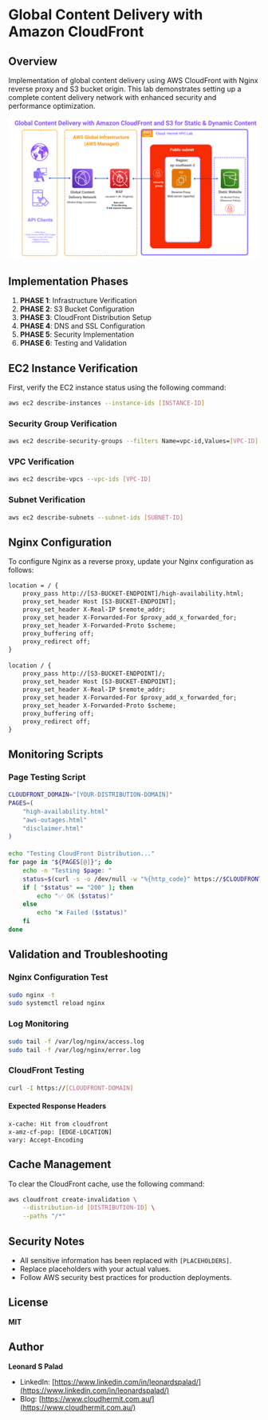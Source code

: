# Global Content Delivery with Amazon CloudFront

## Overview

Implementation of global content delivery using AWS CloudFront with Nginx reverse proxy and S3 bucket origin. This lab demonstrates setting up a complete content delivery network with enhanced security and performance optimization.

![Architecture Diagram](docs/architect.png)

## Implementation Phases

1. **PHASE 1**: Infrastructure Verification
2. **PHASE 2**: S3 Bucket Configuration
3. **PHASE 3**: CloudFront Distribution Setup
4. **PHASE 4**: DNS and SSL Configuration
5. **PHASE 5**: Security Implementation
6. **PHASE 6**: Testing and Validation

## EC2 Instance Verification

First, verify the EC2 instance status using the following command:

```bash
aws ec2 describe-instances --instance-ids [INSTANCE-ID]
```

### Security Group Verification

```bash
aws ec2 describe-security-groups --filters Name=vpc-id,Values=[VPC-ID]
```

### VPC Verification

```bash
aws ec2 describe-vpcs --vpc-ids [VPC-ID]
```

### Subnet Verification

```bash
aws ec2 describe-subnets --subnet-ids [SUBNET-ID]
```

## Nginx Configuration

To configure Nginx as a reverse proxy, update your Nginx configuration as follows:

```nginx
location = / {
    proxy_pass http://[S3-BUCKET-ENDPOINT]/high-availability.html;
    proxy_set_header Host [S3-BUCKET-ENDPOINT];
    proxy_set_header X-Real-IP $remote_addr;
    proxy_set_header X-Forwarded-For $proxy_add_x_forwarded_for;
    proxy_set_header X-Forwarded-Proto $scheme;
    proxy_buffering off;
    proxy_redirect off;
}

location / {
    proxy_pass http://[S3-BUCKET-ENDPOINT]/;
    proxy_set_header Host [S3-BUCKET-ENDPOINT];
    proxy_set_header X-Real-IP $remote_addr;
    proxy_set_header X-Forwarded-For $proxy_add_x_forwarded_for;
    proxy_set_header X-Forwarded-Proto $scheme;
    proxy_buffering off;
    proxy_redirect off;
}
```

## Monitoring Scripts

### Page Testing Script

```bash
CLOUDFRONT_DOMAIN="[YOUR-DISTRIBUTION-DOMAIN]"
PAGES=(
    "high-availability.html"
    "aws-outages.html"
    "disclaimer.html"
)

echo "Testing CloudFront Distribution..."
for page in "${PAGES[@]}"; do
    echo -n "Testing $page: "
    status=$(curl -s -o /dev/null -w "%{http_code}" https://$CLOUDFRONT_DOMAIN/$page)
    if [ "$status" == "200" ]; then
        echo "✅ OK ($status)"
    else
        echo "❌ Failed ($status)"
    fi
done
```

## Validation and Troubleshooting

### Nginx Configuration Test

```bash
sudo nginx -t
sudo systemctl reload nginx
```

### Log Monitoring

```bash
sudo tail -f /var/log/nginx/access.log
sudo tail -f /var/log/nginx/error.log
```

### CloudFront Testing

```bash
curl -I https://[CLOUDFRONT-DOMAIN]
```

#### Expected Response Headers
```
x-cache: Hit from cloudfront
x-amz-cf-pop: [EDGE-LOCATION]
vary: Accept-Encoding
```

## Cache Management

To clear the CloudFront cache, use the following command:

```bash
aws cloudfront create-invalidation \
    --distribution-id [DISTRIBUTION-ID] \
    --paths "/*"
```

## Security Notes

- All sensitive information has been replaced with `[PLACEHOLDERS]`.
- Replace placeholders with your actual values.
- Follow AWS security best practices for production deployments.

## License

**MIT**

## Author

**Leonard S Palad**

- LinkedIn: [https://www.linkedin.com/in/leonardspalad/](https://www.linkedin.com/in/leonardspalad/)
- Blog: [https://www.cloudhermit.com.au/](https://www.cloudhermit.com.au/)
